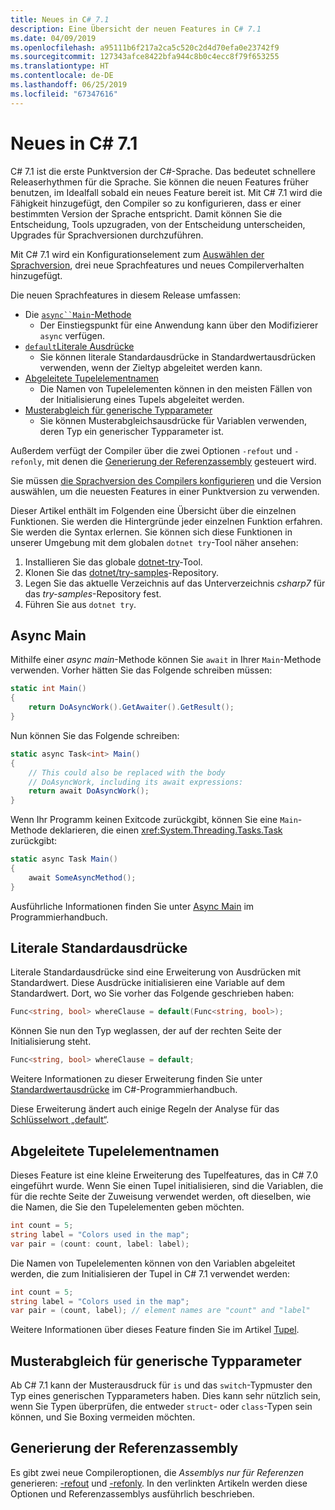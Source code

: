 ```yaml
---
title: Neues in C# 7.1
description: Eine Übersicht der neuen Features in C# 7.1
ms.date: 04/09/2019
ms.openlocfilehash: a95111b6f217a2ca5c520c2d4d70efa0e23742f9
ms.sourcegitcommit: 127343afce8422bfa944c8b0c4ecc8f79f653255
ms.translationtype: HT
ms.contentlocale: de-DE
ms.lasthandoff: 06/25/2019
ms.locfileid: "67347616"
---
```

# <a name="whats-new-in-c-71"></a>Neues in C# 7.1

C# 7.1 ist die erste Punktversion der C#-Sprache. Das bedeutet schnellere Releaserhythmen für die Sprache. Sie können die neuen Features früher benutzen, im Idealfall sobald ein neues Feature bereit ist. Mit C# 7.1 wird die Fähigkeit hinzugefügt, den Compiler so zu konfigurieren, dass er einer bestimmten Version der Sprache entspricht. Damit können Sie die Entscheidung, Tools upzugraden, von der Entscheidung unterscheiden, Upgrades für Sprachversionen durchzuführen.

Mit C# 7.1 wird ein Konfigurationselement zum [Auswählen der Sprachversion](../language-reference/configure-language-version.md), drei neue Sprachfeatures und neues Compilerverhalten hinzugefügt.

Die neuen Sprachfeatures in diesem Release umfassen:

* Die [`async``Main`-Methode](#async-main)
  - Der Einstiegspunkt für eine Anwendung kann über den Modifizierer `async` verfügen.
* [`default`Literale Ausdrücke](#default-literal-expressions)
  - Sie können literale Standardausdrücke in Standardwertausdrücken verwenden, wenn der Zieltyp abgeleitet werden kann.
* [Abgeleitete Tupelelementnamen](#inferred-tuple-element-names)
  - Die Namen von Tupelelementen können in den meisten Fällen von der Initialisierung eines Tupels abgeleitet werden.
* [Musterabgleich für generische Typparameter](#pattern-matching-on-generic-type-parameters)
  - Sie können Musterabgleichsausdrücke für Variablen verwenden, deren Typ ein generischer Typparameter ist.

Außerdem verfügt der Compiler über die zwei Optionen `-refout` und `-refonly`, mit denen die [Generierung der Referenzassembly](#reference-assembly-generation) gesteuert wird.

Sie müssen [die Sprachversion des Compilers konfigurieren](../language-reference/configure-language-version.md) und die Version auswählen, um die neuesten Features in einer Punktversion zu verwenden.

Dieser Artikel enthält im Folgenden eine Übersicht über die einzelnen Funktionen. Sie werden die Hintergründe jeder einzelnen Funktion erfahren. Sie werden die Syntax erlernen. Sie können sich diese Funktionen in unserer Umgebung mit dem globalen `dotnet try`-Tool näher ansehen:

1. Installieren Sie das globale [dotnet-try](https://github.com/dotnet/try/blob/master/README.md#setup)-Tool.
1. Klonen Sie das [dotnet/try-samples](https://github.com/dotnet/try-samples)-Repository.
1. Legen Sie das aktuelle Verzeichnis auf das Unterverzeichnis *csharp7* für das *try-samples*-Repository fest.
1. Führen Sie aus `dotnet try`.

## <a name="async-main"></a>Async Main

Mithilfe einer *async main*-Methode können Sie `await` in Ihrer `Main`-Methode verwenden.
Vorher hätten Sie das Folgende schreiben müssen:

```csharp
static int Main()
{
    return DoAsyncWork().GetAwaiter().GetResult();
}
```

Nun können Sie das Folgende schreiben:

```csharp
static async Task<int> Main()
{
    // This could also be replaced with the body
    // DoAsyncWork, including its await expressions:
    return await DoAsyncWork();
}
```

Wenn Ihr Programm keinen Exitcode zurückgibt, können Sie eine `Main`-Methode deklarieren, die einen <xref:System.Threading.Tasks.Task> zurückgibt:

```csharp
static async Task Main()
{
    await SomeAsyncMethod();
}
```

Ausführliche Informationen finden Sie unter [Async Main](../programming-guide/main-and-command-args/index.md) im Programmierhandbuch.

## <a name="default-literal-expressions"></a>Literale Standardausdrücke

Literale Standardausdrücke sind eine Erweiterung von Ausdrücken mit Standardwert.
Diese Ausdrücke initialisieren eine Variable auf dem Standardwert. Dort, wo Sie vorher das Folgende geschrieben haben:

```csharp
Func<string, bool> whereClause = default(Func<string, bool>);
```

Können Sie nun den Typ weglassen, der auf der rechten Seite der Initialisierung steht.

```csharp
Func<string, bool> whereClause = default;
```

Weitere Informationen zu dieser Erweiterung finden Sie unter [Standardwertausdrücke](../programming-guide/statements-expressions-operators/default-value-expressions.md) im C#-Programmierhandbuch.

Diese Erweiterung ändert auch einige Regeln der Analyse für das [Schlüsselwort „default“](../language-reference/keywords/default.md).

## <a name="inferred-tuple-element-names"></a>Abgeleitete Tupelelementnamen

Dieses Feature ist eine kleine Erweiterung des Tupelfeatures, das in C# 7.0 eingeführt wurde. Wenn Sie einen Tupel initialisieren, sind die Variablen, die für die rechte Seite der Zuweisung verwendet werden, oft dieselben, wie die Namen, die Sie den Tupelelementen geben möchten.

```csharp
int count = 5;
string label = "Colors used in the map";
var pair = (count: count, label: label);
```

Die Namen von Tupelelementen können von den Variablen abgeleitet werden, die zum Initialisieren der Tupel in C# 7.1 verwendet werden:

```csharp
int count = 5;
string label = "Colors used in the map";
var pair = (count, label); // element names are "count" and "label"
```

Weitere Informationen über dieses Feature finden Sie im Artikel [Tupel](../tuples.md).

## <a name="pattern-matching-on-generic-type-parameters"></a>Musterabgleich für generische Typparameter

Ab C# 7.1 kann der Musterausdruck für `is` und das `switch`-Typmuster den Typ eines generischen Typparameters haben. Dies kann sehr nützlich sein, wenn Sie Typen überprüfen, die entweder `struct`- oder `class`-Typen sein können, und Sie Boxing vermeiden möchten.

## <a name="reference-assembly-generation"></a>Generierung der Referenzassembly

Es gibt zwei neue Compileroptionen, die *Assemblys nur für Referenzen* generieren: [-refout](../language-reference/compiler-options/refout-compiler-option.md) und [-refonly](../language-reference/compiler-options/refonly-compiler-option.md).
In den verlinkten Artikeln werden diese Optionen und Referenzassemblys ausführlich beschrieben.
